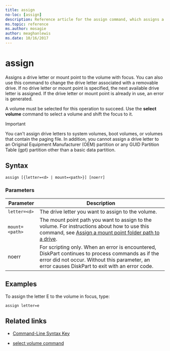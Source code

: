 ```yaml
---
title: assign
no-loc: [assign]
description: Reference article for the assign command, which assigns a drive letter or mount point to the volume with focus.
ms.topic: reference
ms.author: mosagie
author: meaghanlewis
ms.date: 10/16/2017
---
```


# assign



Assigns a drive letter or mount point to the volume with focus. You can also use this command to change the drive letter associated with a removable drive. If no drive letter or mount point is specified, the next available drive letter is assigned. If the drive letter or mount point is already in use, an error is generated.

A volume must be selected for this operation to succeed. Use the **select volume** command to select a volume and shift the focus to it.

> [!IMPORTANT]
> You can't assign drive letters to system volumes, boot volumes, or volumes that contain the paging file. In addition, you cannot assign a drive letter to an Original Equipment Manufacturer (OEM) partition or any GUID Partition Table (gpt) partition other than a basic data partition.

## Syntax

```
assign [{letter=<d> | mount=<path>}] [noerr]
```

### Parameters

| Parameter | Description |
| --------- | ----------- |
| `letter=<d>` | The drive letter you want to assign to the volume. |
| `mount=<path>` | The mount point path you want to assign to the volume. For instructions about how to use this command, see [Assign a mount point folder path to a drive](../../storage/disk-management/assign-a-mount-point-folder-path-to-a-drive.md). |
| noerr | For scripting only. When an error is encountered, DiskPart continues to process commands as if the error did not occur. Without this parameter, an error causes DiskPart to exit with an error code. |

## Examples

To assign the letter E to the volume in focus, type:

```
assign letter=e
```

## Related links

- [Command-Line Syntax Key](command-line-syntax-key.md)

- [select volume command](select-volume.md)
